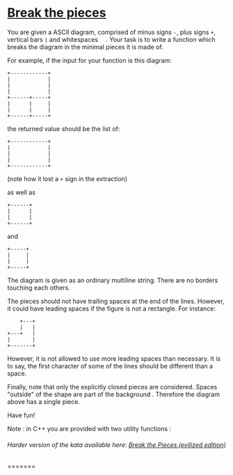 # [Break the pieces](https://www.codewars.com/kata/break-the-pieces)

You are given a ASCII diagram, comprised of minus signs `-`, plus signs `+`, vertical bars `|` and whitespaces `  `.  Your task is to write a function which breaks the diagram in the minimal pieces it is made of.

For example, if the input for your function is this diagram:

```
+------------+
|            |
|            |
|            |
+------+-----+
|      |     |
|      |     |
+------+-----+
```

the returned value should be the list of:

```
+------------+
|            |
|            |
|            |
+------------+
```
(note how it lost a `+` sign in the extraction)

as well as

```
+------+
|      |
|      |
+------+
```

and

```
+-----+
|     |
|     |
+-----+
```


The diagram is given as an ordinary multiline string. 
There are no borders touching each others.

The pieces should not have trailing spaces at the end of the lines. However, it could have leading spaces if the figure is not a rectangle. For instance:

```
    +---+
    |   |
+---+   |
|       |
+-------+
```

However, it is not allowed to use more leading spaces than necessary. It is to say, the first character of some of the lines should be different than a space.

Finally, note that only the explicitly closed pieces are considered.  Spaces "outside" of the shape are part of the background . Therefore the diagram above has a single piece.


Have fun!


Note : in C++ you are provided with two utility functions :

###### _Harder version of the kata available here:_ [_Break the Pieces (evilized edition)_](https://www.codewars.com/kata/break-the-pieces-evilized-edition)
=======
